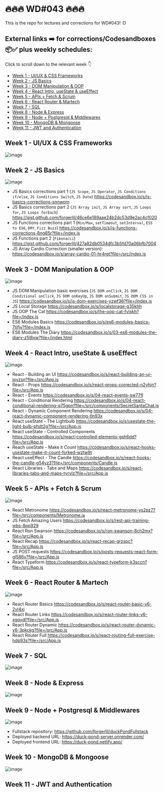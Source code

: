 # 🔥🔥🔥 WD#043 🔥🔥🔥

This is the repo for lectures and corrections for WD#043! :D

## External links ➡️ for corrections/Codesandboxes 📦✅ plus weekly schedules:

Click to scroll down to the relevant week 👇
- [Week 1 - UI/UX & CSS Frameworks](#week-2---uiux--css-frameworks)
- [Week 2 - JS Basics](#week-2---js-basics)
- [Week 3 - DOM Manipulation & OOP](#week-3---dom-manipulation--oop)
- [Week 4 - React Intro, useState & useEffect](#week-4---react-intro-usestate--useeffect)
- [Week 5 - APIs + Fetch & Scrum](#week-5---apis--fetch--scrum)
- [Week 6 - React Router & Martech](#week-6---react-router--martech)
- [Week 7 - SQL](#week-7---sql)
- [Week 8 - Node & Express](#week-8---node--express)
- [Week 9 - Node + Postgresql & Middlewares](#week-9---node--postgresql--middlewares)
- [Week 10 - MongoDB & Mongoose](#week-10---mongodb--mongoose)
- [Week 11 - JWT and Authentication](#week-11---jwt-and-authentication)

## Week 1 - UI/UX & CSS Frameworks
![image](https://github.com/forgerlil/wd-043/assets/81853712/dc2b30f2-e777-45cc-af87-302630253d1e)

## Week 2 - JS Basics
![image](https://github.com/forgerlil/wd-043/assets/81853712/766d77e8-cb3a-4390-9cce-fd967f17cae3)
- JS Basics corrections part 1 (`JS Scope`, `JS Operator`, `JS Conditions if/else`, `JS Conditions Switch`, `JS Date`) https://codesandbox.io/s/js-basics-corrections-snnwpm
- JS Basics corrections part 2 (`JS Array init`, `JS Array sort`, `JS Loops for`, `JS Loops forEach`) https://gist.github.com/forgerlil/46ce6e189aae24b2dc53d9e2ac4cf020
- JS Functions corrections part 1 (`Min/Max`, `setTimeout`, `setInterval`, `ES5 to ES6`, `DRY`, `Fizz Buzz`) https://codesandbox.io/s/js-functions-corrections-8ng85r?file=/index.js
- JS Functions part 2 (`Fibonacci`) https://gist.github.com/forgerlil/427a82db0534dfc3b5fd70a06bfb7004
- JS Array Cardio Correction (smaller version): https://codesandbox.io/s/array-cardio-01-hr4rgt?file=/src/index.js

## Week 3 - DOM Manipulation & OOP
![image](https://github.com/forgerlil/wd-043/assets/81853712/d405b585-09c6-4294-8739-8a7c5bbfe694)
- JS DOM Manipulation basic exercises (`JS DOM onClick`, `JS DOM Conditional onClick`, `JS DOM onKeyUp`, `JS DOM onSubmit`, `JS DOM CSS in JS`) https://codesandbox.io/s/js-dom-exercises-yzwf36?file=/index.js
- JS Local Storage https://codesandbox.io/s/localstorage-g35khh
- JS OOP The Cat https://codesandbox.io/s/the-oop-cat-fvlskh?file=/index.js
- ES6 Modules Basics https://codesandbox.io/s/es6-modules-basics-7tjfjv?file=/index.js
- ES6 Modules The Diary https://codesandbox.io/s/03-es6-modules-the-diary-z5l8xw?file=/index.html

## Week 4 - React Intro, useState & useEffect
![image](https://github.com/forgerlil/wd-043/assets/81853712/82e978d1-3a6b-496f-bc35-e74806c5b4d7)
- React - Building an UI https://codesandbox.io/s/react-building-an-ui-jpyzsn?file=/src/App.js
- React - Props https://codesandbox.io/s/react-props-corrected-n2yhjn?file=/src/App.js
- React - Events https://codesandbox.io/s/04-react-events-sw77fl
- React - Conditional Rendering https://codesandbox.io/s/04-react-conditional-rendering-q75gpn?file=/src/components/SecretSantaChat.js
- React - Dynamic Component Rendering https://codesandbox.io/s/04-react-dynamic-component-rendering-tln93x
- React useState - The Lightbulb https://codesandbox.io/s/usestate-the-light-bulb-phdt2g?file=/src/App.js
- React useState - Controlled Components https://codesandbox.io/s/react-controlled-elements-gsh6dd?file=/src/App.js
- Reach useState - Make it Count https://codesandbox.io/s/react-hooks-usestate-make-it-count-forked-wztw9t
- React useEffect - The Candle https://codesandbox.io/s/react-hooks-the-candle-g54yz3?file=/src/components/Candle.js
- React Libraries - Tabs and Maps https://codesandbox.io/s/react-libraries-tabs-and-maps-tyrylz?file=/src/App.js

## Week 5 - APIs + Fetch & Scrum
![image](https://github.com/forgerlil/wd-043/assets/81853712/9369b606-cdd6-4b53-94b7-0f0c70234b46)
- React Metronome https://codesandbox.io/s/react-metronome-ys2pz7?file=/src/components/Metronome.js
- JS Fetch Amazing Users https://codesandbox.io/s/rest-api-training-wbs-8pp929
- React Ron Swanson https://codesandbox.io/s/ron-swanson-8ch2mx?file=/src/App.js
- React Recap https://codesandbox.io/s/react-recap-grzspc?file=/src/App.js
- JS POST requests https://codesandbox.io/s/posts-requests-react-form-gl586v?file=/src/App.js
- React Typeform https://codesandbox.io/s/react-typeform-k3sccn?file=/src/App.js

## Week 6 - React Router & Martech
![image](https://github.com/forgerlil/wd-043/assets/81853712/6c98f429-6668-40ba-8491-eb39992db946)
- React Router Basics https://codesandbox.io/s/react-router-basic-v6-2vl4xj
- React Router Links https://codesandbox.io/s/react-router-links-v6-xgqydl?file=/src/App.js
- React Router Dynamic https://codesandbox.io/s/react-router-dynamic-v6-3pkckg?file=/src/App.js
- React Router Full https://codesandbox.io/s/react-routing-full-exercise-hdp93s?file=/src/App.js

## Week 7 - SQL
![image](https://github.com/forgerlil/wd-043/assets/81853712/56dc919b-1679-4701-a040-375eab57b6e5)

## Week 8 - Node & Express
![image](https://github.com/forgerlil/wd-043/assets/81853712/b27f38bf-bbf7-4489-9323-a80758a31b66)

## Week 9 - Node + Postgresql & Middlewares
![image](https://github.com/forgerlil/wd-043/assets/81853712/0c72c66c-477f-4079-8698-8feeca084b3b)

- Fullstack repository: https://github.com/forgerlil/duckPondFullstack
- Deployed backend URL: https://duck-pond-server.onrender.com/
- Deployed frontend URL: https://duck-pond.netlify.app/

## Week 10 - MongoDB & Mongoose
![image](https://github.com/forgerlil/wd-043/assets/81853712/dcbf7c5b-105c-46c3-895f-61363c3ff31e)

## Week 11 - JWT and Authentication

